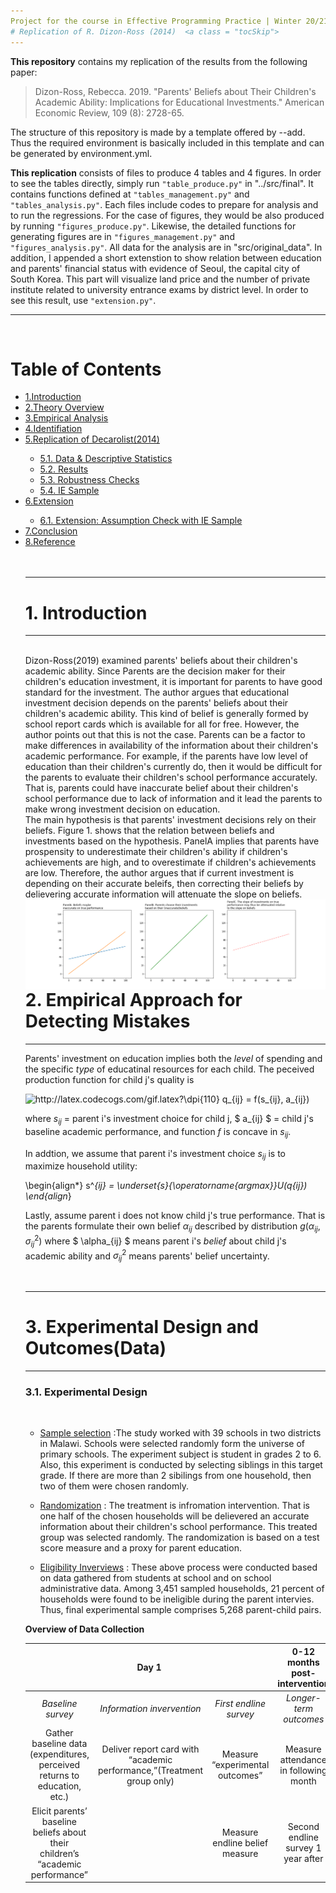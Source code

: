 ```yaml
--- 
Project for the course in Effective Programming Practice | Winter 20/21, M.Sc. Economics, Bonn University | [Hyein Jeong](https://github.com/huiren-j)
# Replication of R. Dizon-Ross (2014)  <a class = "tocSkip">
---
```


**This repository** contains my replication of the results from the following paper:

> Dizon-Ross, Rebecca. 2019. "Parents' Beliefs about Their Children's Academic Ability: Implications for Educational Investments." American Economic Review, 109 (8): 2728-65.  
    

The structure of this repository is made by a template offered by --add. Thus the required environment is basically included in this template and can be generated by environment.yml.
    
**This replication** consists of files to produce 4 tables and 4 figures. In order to see the tables directly, simply run `"table_produce.py"` in "../src/final". It contains functions defined at `"tables_management.py"` and `"tables_analysis.py"`. Each files include codes to prepare for analysis and to run the regressions. For the case of figures, they would be also produced by running `"figures_produce.py"`. Likewise, the detailed functions for generating figures are in `"figures_management.py"` and `"figures_analysis.py"`. All data for the analysis are in "src/original_data". In addition, I appended a short extenstion to show relation between education and parents' financial status with evidence of Seoul, the capital city of South Korea. This part will visualize land price and the number of private institute related to university entrance exams by district level. In order to see this result, use `"extension.py"`. 
<br>

---


<br>
    
<h1>Table of Contents<span class="tocSkip"></span></h1>
<ul class="toc-item"><li><span><a href="#1.-Introduction" data-toc-modified-id="1.-Introduction-1">1.Introduction</a></span></li>
<li><span><a href="#2.-Theory Overview" data-toc-modified-id="2.-Theory Overview-2">2.Theory Overview</a></span></li>
<li><span><a href="#3.-Empirical Analysis" data-toc-modified-id="3.-Empirical Analysis-3">3.Empirical Analysis</a></span></li>
<li><span><a href="#4.-Identification" data-toc-modified-id="4.-Identification-4">4.Identifiation</a></span></li>
<li><span><a href="#5.-Replication of Decarolist(2014)" data-toc-modified-id="5.-Replication of Decarolist(2014)-5">5.Replication of Decarolist(2014)</a></span></li>
<ul class="toc-item"><li><span><a href="#5.1. Data-&amp;-Descriptive Statistics" data-toc-modified-id="#5.1. Data-&amp;-Descriptive Statistics-5.1">5.1. Data &amp; Descriptive Statistics</a></span></li>
<li><span><a href="#5.2. Results" data-toc-modified-id="#5.2. Results-5.2">5.2. Results</a></span></li>
<li><span><a href="#5.3. Robustness Checks" data-toc-modified-id="#5.3. Robustness Checks-5.3">5.3. Robustness Checks</a></span></li>
<li><span><a href="#5.4. IE Sample" data-toc-modified-id="#5.4. IE Sample-5.4">5.4. IE Sample</a></span></li>
</ul><li><span><a href="#6.-Extension" data-toc-modified-id="6.-Extension-7">6.Extension</a></span></li>
<ul class="toc-item"><li><span><a href="#6.1. Extension: Assumption Check with IE Sample" data-toc-modified-id="##6.1. Extension: Assumption Check with IE Sample-6.1">6.1. Extension: Assumption Check with IE Sample</a></span></li>
</ul><li><span><a href="#7.-Conclusion" data-toc-modified-id="7.-Conclusion-7">7.Conclusion</a></span></li>
<li><span><a href="#8.-Reference" data-toc-modified-id="8.-Reference-8">8.Reference</a></span></li>

<br>
<br>
    
---
# 1. Introduction
---
    
<br>
Dizon-Ross(2019) examined parents' beliefs about their children's academic ability. Since Parents are the decision maker for their children's education investment, it is important for parents to have good standard for the investment. The author argues that educational investment decision depends on the parents' beliefs about their children's academic ability. This kind of belief is generally formed by school report cards which is available for all for free. However, the author points out that this is not the case. Parents can be a factor to make differences in availability of the information about their children's academic performance. For example, if the parents have low level of education than their children's currently do, then it would be difficult for the parents to evaluate their children's school performance accurately. That is, parents could have inaccurate belief about their children's school performance due to lack of information and it lead the parents to make wrong investment decision on education.
    


<br>
The main hypothesis is that parents' investment decisions rely on their beliefs. Figure 1. shows that the relation between beliefs and investments based on the hypothesis. PanelA implies that parents have prospensity to underestimate their children's ability if children's achievements are high, and to overestimate if children's achievements are low. Therefore, the author argues that if current investment is depending on their accurate beleifs, then correcting their beliefs by delievering accurate information will attenuate the slope on beliefs.
    
<img src = "./src/final/figure1.png" align = "left">


---
# 2. Empirical Approach for Detecting Mistakes
---

Parents' investment on education implies both the *level* of spending and the specific *type* of educatinal resources for each child.
The peceived production function for child j's quality is

<img src="http://latex.codecogs.com/gif.latex?\dpi{110}&space;q_{ij}&space;=&space;f(s_{ij},&space;a_{ij})" title="http://latex.codecogs.com/gif.latex?\dpi{110} q_{ij} = f(s_{ij}, a_{ij})" />

where $s_{ij}$ = parent i's investment choice for child j, $ a_{ij} $ = child j's baseline academic performance, and function $f$ is concave in $s_{ij}$.


In addtion, we assume that parent i's investment choice $s_{ij}$ is to maximize household utility:

\begin{align*}
s^*_{ij} = \underset{s}{\operatorname{argmax}}U(q_{ij})
\end{align*}   

Lastly, assume parent i does not know child j's true performance. That is the parents formulate their own belief $\alpha_{ij}$ described by distribution $g(\alpha_{ij}, \sigma^2_{ij})$
where $ \alpha_{ij} $ means parent i's *belief* about child j's academic ability and $\sigma^2_{ij}$ means parents' belief uncertainty.

<br>
    
    
---
# 3. Experimental Design and Outcomes(Data)
---

### 3.1. Experimental Design
<br>

- <u>Sample selection</u>
:The study worked with 39 schools in two districts in Malawi. Schools were selected randomly form the universe of primary schools. The experiment subject is student in grades 2 to 6. Also, this experiment is conducted by selecting siblings in this target grade. If there are more than 2 sibilings from one household, then two of them were chosen randomly.
    
    
- <u>Randomization</u>
    : The treatment is infromation intervention. That is one half of the chosen households will be delievered an accurate information about their children's school performance. This treated group was selected randomly. The randomization is based on a test score measure and a proxy for parent education.
    
- <u>Eligibility Inverviews</u>
    : These above process were conducted based on data gathered from students at school and on school administrative data. Among 3,451 sampled households, 21 percent of households were found to be ineligible during the parent intervies. Thus, final experimental sample comprises 5,268 parent-child pairs.

**Overview of Data Collection**

<table style = "margin: auto; text-align: center;">
    <thead>
        <tr>
            <th colspan = 3><center>Day 1</center></th>
            <th>0-12 months post-intervention</th>
        </tr>
    </thead>
    <tbody>
        <tr>
            <td ><i>Baseline survey</i></td>
            <td ><i>Information invervention</i></td>
            <td><i>First endline survey</i></td>
            <td ><i><center>Longer-term outcomes</center></i></td>
        </tr>
        <tr>
           <td >Gather baseline
                data (expenditures, perceived returns to
                education, etc.)</td>
           <td >Deliver report
                card with “academic
                performance,”(Treatment group only)</td>
           <td>Measure
                “experimental
                outcomes”</td>
            <td>Measure
            attendance in
            following month</td>
        </tr>
        <tr>
            <td >Elicit parents’
                baseline beliefs about
                their children’s
                “academic
                performance”</td>
            <td></td>
            <td>Measure endline
                belief measure</td>
            <td>Second endline
            survey 1 year after</td>
        </tr>
    </tbody>
</table>
<br>
